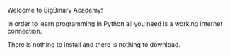 Welcome to BigBinary Academy!

In order to learn programming in Python all you need is a working internet connection.

There is nothing to install and there is nothing to download.